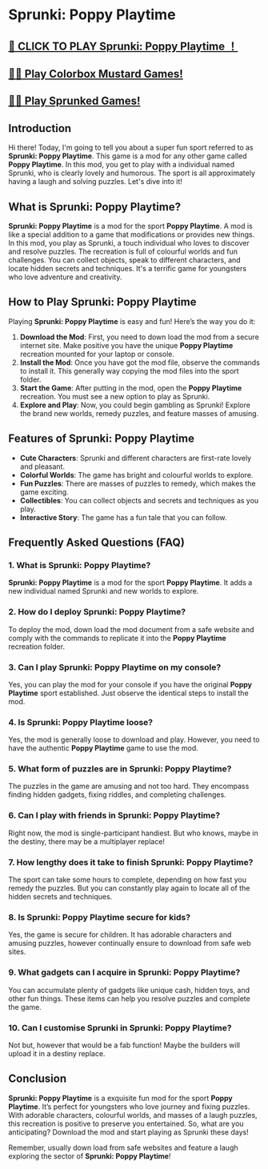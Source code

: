 # Sprunki: Poppy Playtime

## [🌈 CLICK TO PLAY Sprunki: Poppy Playtime ！](https://incrediboxsprunki.online/sprunki/sprunki-poppy-playtime)

## [🙋‍♀️ Play Colorbox Mustard Games!](https://colorboxmustard.online/)

## [👩‍💻 Play Sprunked Games!](https://sprunkedgame.online/)


## Introduction

Hi there! Today, I'm going to tell you about a super fun sport referred to as **Sprunki: Poppy Playtime**. This game is a mod for any other game called **Poppy Playtime**. In this mod, you get to play with a individual named Sprunki, who is clearly lovely and humorous. The sport is all approximately having a laugh and solving puzzles. Let's dive into it!

## What is Sprunki: Poppy Playtime?

**Sprunki: Poppy Playtime** is a mod for the sport **Poppy Playtime**. A mod is like a special addition to a game that modifications or provides new things. In this mod, you play as Sprunki, a touch individual who loves to discover and resolve puzzles. The recreation is full of colourful worlds and fun challenges. You can collect objects, speak to different characters, and locate hidden secrets and techniques. It's a terrific game for youngsters who love adventure and creativity.

## How to Play Sprunki: Poppy Playtime

Playing **Sprunki: Poppy Playtime** is easy and fun! Here’s the way you do it:

1. **Download the Mod**: First, you need to down load the mod from a secure internet site. Make positive you have the unique **Poppy Playtime** recreation mounted for your laptop or console.
2. **Install the Mod**: Once you have got the mod file, observe the commands to install it. This generally way copying the mod files into the sport folder.
3. **Start the Game**: After putting in the mod, open the **Poppy Playtime** recreation. You must see a new option to play as Sprunki.
4. **Explore and Play**: Now, you could begin gambling as Sprunki! Explore the brand new worlds, remedy puzzles, and feature masses of amusing.

## Features of Sprunki: Poppy Playtime

- **Cute Characters**: Sprunki and different characters are first-rate lovely and pleasant.
- **Colorful Worlds**: The game has bright and colourful worlds to explore.
- **Fun Puzzles**: There are masses of puzzles to remedy, which makes the game exciting.
- **Collectibles**: You can collect objects and secrets and techniques as you play.
- **Interactive Story**: The game has a fun tale that you can follow.

## Frequently Asked Questions (FAQ)

### 1. What is Sprunki: Poppy Playtime?
**Sprunki: Poppy Playtime** is a mod for the sport **Poppy Playtime**. It adds a new individual named Sprunki and new worlds to explore.

### 2. How do I deploy Sprunki: Poppy Playtime?
To deploy the mod, down load the mod document from a safe website and comply with the commands to replicate it into the **Poppy Playtime** recreation folder.

### 3. Can I play Sprunki: Poppy Playtime on my console?
Yes, you can play the mod for your console if you have the original **Poppy Playtime** sport established. Just observe the identical steps to install the mod.

### 4. Is Sprunki: Poppy Playtime loose?
Yes, the mod is generally loose to download and play. However, you need to have the authentic **Poppy Playtime** game to use the mod.

### 5. What form of puzzles are in Sprunki: Poppy Playtime?
The puzzles in the game are amusing and not too hard. They encompass finding hidden gadgets, fixing riddles, and completing challenges.

### 6. Can I play with friends in Sprunki: Poppy Playtime?
Right now, the mod is single-participant handiest. But who knows, maybe in the destiny, there may be a multiplayer replace!

### 7. How lengthy does it take to finish Sprunki: Poppy Playtime?
The sport can take some hours to complete, depending on how fast you remedy the puzzles. But you can constantly play again to locate all of the hidden secrets and techniques.

### 8. Is Sprunki: Poppy Playtime secure for kids?
Yes, the game is secure for children. It has adorable characters and amusing puzzles, however continually ensure to download from safe web sites.

### 9. What gadgets can I acquire in Sprunki: Poppy Playtime?
You can accumulate plenty of gadgets like unique cash, hidden toys, and other fun things. These items can help you resolve puzzles and complete the game.

### 10. Can I customise Sprunki in Sprunki: Poppy Playtime?
Not but, however that would be a fab function! Maybe the builders will upload it in a destiny replace.

## Conclusion

**Sprunki: Poppy Playtime** is a exquisite fun mod for the sport **Poppy Playtime**. It’s perfect for youngsters who love journey and fixing puzzles. With adorable characters, colourful worlds, and masses of a laugh puzzles, this recreation is positive to preserve you entertained. So, what are you anticipating? Download the mod and start playing as Sprunki these days!

Remember, usually down load from safe websites and feature a laugh exploring the sector of **Sprunki: Poppy Playtime**!
